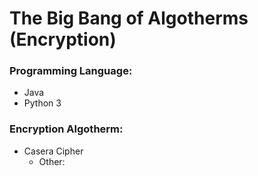 # The Big Bang of Algotherms (Encryption)

### Programming Language:
- Java
- Python 3

### Encryption Algotherm:

- Casera Cipher
  - Other: 

